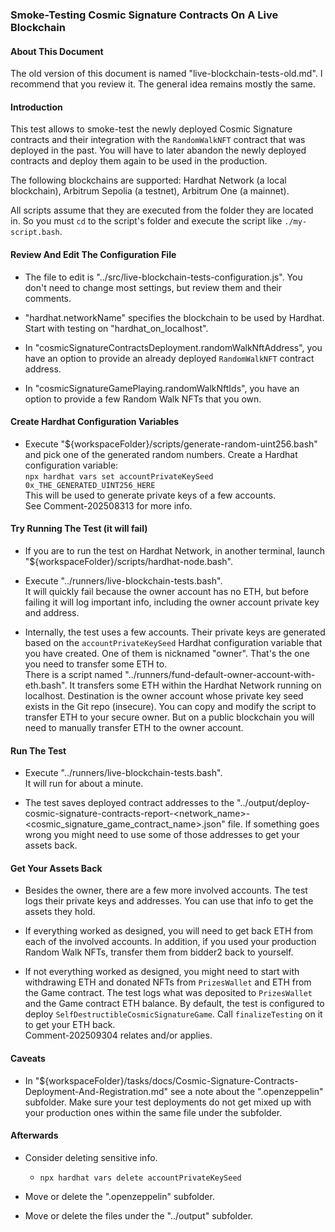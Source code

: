 ### Smoke-Testing Cosmic Signature Contracts On A Live Blockchain

#### About This Document

The old version of this document is named "live-blockchain-tests-old.md". I recommend that you review it. The general idea remains mostly the same.

#### Introduction

This test allows to smoke-test the newly deployed Cosmic Signature contracts and their integration with the `RandomWalkNFT` contract that was deployed in the past. You will have to later abandon the newly deployed contracts and deploy them again to be used in the production.

The following blockchains are supported: Hardhat Network (a local blockchain), Arbitrum Sepolia (a testnet), Arbitrum One (a mainnet).

All scripts assume that they are executed from the folder they are located in. So you must `cd` to the script's folder and execute the script like `./my-script.bash`.

#### Review And Edit The Configuration File

- The file to edit is "../src/live-blockchain-tests-configuration.js". You don't need to change most settings, but review them and their comments.

- "hardhat.networkName" specifies the blockchain to be used by Hardhat. Start with testing on "hardhat_on_localhost".

- In "cosmicSignatureContractsDeployment.randomWalkNftAddress", you have an option to provide an already deployed `RandomWalkNFT` contract address.

- In "cosmicSignatureGamePlaying.randomWalkNftIds", you have an option to provide a few Random Walk NFTs that you own.

#### Create Hardhat Configuration Variables

- Execute "${workspaceFolder}/scripts/generate-random-uint256.bash" and pick one of the generated random numbers. Create a Hardhat configuration variable:\
`npx hardhat vars set accountPrivateKeySeed 0x_THE_GENERATED_UINT256_HERE`\
This will be used to generate private keys of a few accounts.\
See Comment-202508313 for more info.

#### Try Running The Test (it will fail)

- If you are to run the test on Hardhat Network, in another terminal, launch "${workspaceFolder}/scripts/hardhat-node.bash".

- Execute "../runners/live-blockchain-tests.bash".\
It will quickly fail because the owner account has no ETH, but before failing it will log important info, including the owner account private key and address.

- Internally, the test uses a few accounts. Their private keys are generated based on the `accountPrivateKeySeed` Hardhat configuration variable that you have created. One of them is nicknamed "owner". That's the one you need to transfer some ETH to.\
There is a script named "../runners/fund-default-owner-account-with-eth.bash". It transfers some ETH within the Hardhat Network running on localhost. Destination is the owner account whose private key seed exists in the Git repo (insecure). You can copy and modify the script to transfer ETH to your secure owner. But on a public blockchain you will need to manually transfer ETH to the owner account.

#### Run The Test

- Execute "../runners/live-blockchain-tests.bash".\
It will run for about a minute.

- The test saves deployed contract addresses to the "../output/deploy-cosmic-signature-contracts-report-&lt;network_name&gt;-&lt;cosmic_signature_game_contract_name&gt;.json" file. If something goes wrong you might need to use some of those addresses to get your assets back.

#### Get Your Assets Back

- Besides the owner, there are a few more involved accounts. The test logs their private keys and addresses. You can use that info to get the assets they hold.

- If everything worked as designed, you will need to get back ETH from each of the involved accounts. In addition, if you used your production Random Walk NFTs, transfer them from bidder2 back to yourself.

- If not everything worked as designed, you might need to start with withdrawing ETH and donated NFTs from `PrizesWallet` and ETH from the Game contract. The test logs what was deposited to `PrizesWallet` and the Game contract ETH balance. By default, the test is configured to deploy `SelfDestructibleCosmicSignatureGame`. Call `finalizeTesting` on it to get your ETH back.\
Comment-202509304 relates and/or applies.

#### Caveats

- In "${workspaceFolder}/tasks/docs/Cosmic-Signature-Contracts-Deployment-And-Registration.md" see a note about the ".openzeppelin" subfolder. Make sure your test deployments do not get mixed up with your production ones within the same file under the subfolder.

#### Afterwards

- Consider deleting sensitive info.

	- `npx hardhat vars delete accountPrivateKeySeed`

- Move or delete the ".openzeppelin" subfolder.

- Move or delete the files under the "../output" subfolder.
